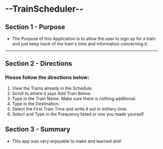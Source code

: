 # --TrainScheduler--

## Section 1 - Purpose

- The Purpose of this Application is to allow the user to sign up for a train and just keep track of the train's time and information concerning it.

---

## Section 2 - Directions

### Please follow the directions below:

1. View the Trains already in the Schedule.
2. Scroll to where it says Add Train Below. 
3. Type in the Train Name. Make sure there is nothing additional. 
4. Type in the Destination. 
5. Select the First Train Time and write it out in military time. 
6. Select and Type in the Frequency listed or one you made yourself. 

## Section 3 - Summary

- This app was very enjoyable to make and learned alot! 